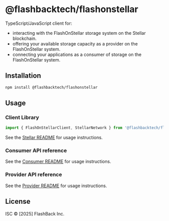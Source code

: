 # @flashbacktech/flashonstellar

TypeScript/JavaScript client for:

- interacting with the FlashOnStellar storage system on the Stellar blockchain.
- offering your available storage capacity as a provider on the FlashOnStellar system.
- connecting your applications as a consumer of storage on the FlashOnStellar system.

## Installation

```bash
npm install @flashbacktech/flashonstellar
```

## Usage

### Client Library

```typescript
import { FlashOnStellarClient, StellarNetwork } from '@flashbacktech/flashonstellar/client';
```

See the [Stellar README](STELLAR.md) for usage instructions.

### Consumer API reference

See the [Consumer README](./src/consumer/README.md) for usage instructions.

### Provider API reference

See the [Provider README](./src/provider/README.md) for usage instructions.

## License

ISC © [2025] FlashBack Inc.
